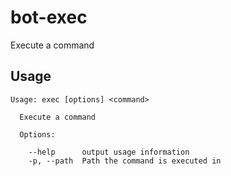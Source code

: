 # bot-exec

Execute a command

## Usage

```
Usage: exec [options] <command>

  Execute a command

  Options:

    --help      output usage information
    -p, --path  Path the command is executed in
```
